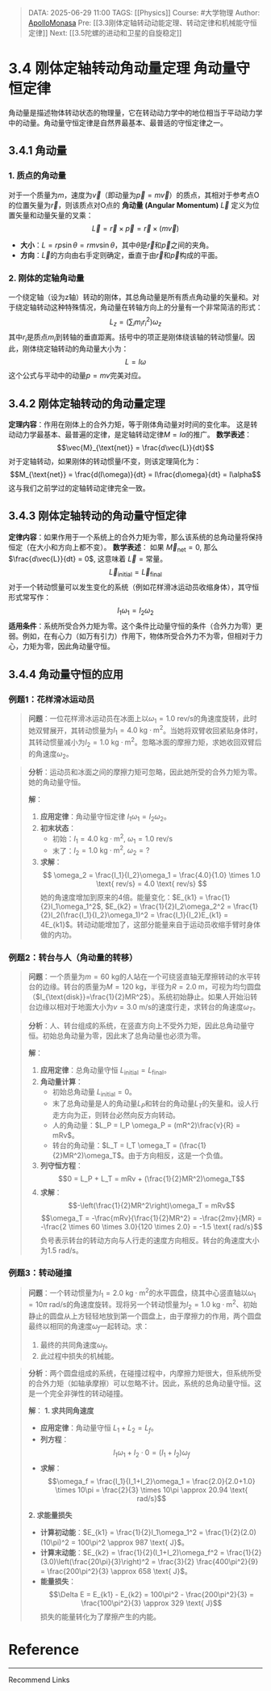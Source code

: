 > DATA: 2025-06-29 11:00
> TAGS: [[Physics]]
> Course: #大学物理
> Author: [ApolloMonasa](https://github.com/ApolloMonasa)
> Pre: [[3.3刚体定轴转动动能定理、转动定律和机械能守恒定律]]
> Next: [[3.5陀螺的进动和卫星的自旋稳定]]

# 3.4 刚体定轴转动角动量定理 角动量守恒定律
角动量是描述物体转动状态的物理量，它在转动动力学中的地位相当于平动动力学中的动量。角动量守恒定律是自然界最基本、最普适的守恒定律之一。

## 3.4.1 角动量

### 1. 质点的角动量
对于一个质量为$m$，速度为$\vec{v}$（即动量为$\vec{p}=m\vec{v}$）的质点，其相对于参考点O的位置矢量为$\vec{r}$，则该质点对O点的 **角动量 (Angular Momentum)** $\vec{L}$ 定义为位置矢量和动量矢量的叉乘：
$$\vec{L} = \vec{r} \times \vec{p} = \vec{r} \times (m\vec{v})$$
*   **大小**：$L = rp\sin\theta = rmv\sin\theta$，其中$\theta$是$\vec{r}$和$\vec{p}$之间的夹角。
*   **方向**：$\vec{L}$的方向由右手定则确定，垂直于由$\vec{r}$和$\vec{p}$构成的平面。

### 2. 刚体的定轴角动量
一个绕定轴（设为z轴）转动的刚体，其总角动量是所有质点角动量的矢量和。对于绕定轴转动这种特殊情况，角动量在转轴方向上的分量有一个非常简洁的形式：
$$L_z = \left(\sum_i m_i r_i^2\right)\omega_z$$
其中$r_i$是质点$m_i$到转轴的垂直距离。括号中的项正是刚体绕该轴的转动惯量$I$。因此，刚体绕定轴转动的角动量大小为：
$$L = I\omega$$
这个公式与平动中的动量$p=mv$完美对应。

## 3.4.2 刚体定轴转动的角动量定理
**定理内容**：作用在刚体上的合外力矩，等于刚体角动量对时间的变化率。
这是转动动力学最基本、最普遍的定律，是定轴转动定律$M=I\alpha$的推广。
**数学表述**：
$$\vec{M}_{\text{net}} = \frac{d\vec{L}}{dt}$$
对于定轴转动，如果刚体的转动惯量$I$不变，则该定理简化为：
$$M_{\text{net}} = \frac{d(I\omega)}{dt} = I\frac{d\omega}{dt} = I\alpha$$
这与我们之前学过的定轴转动定律完全一致。

## 3.4.3 刚体定轴转动的角动量守恒定律
**定律内容**：如果作用于一个系统上的合外力矩为零，那么该系统的总角动量将保持恒定（在大小和方向上都不变）。
**数学表述**：
如果 $\vec{M}_{\text{net}} = 0$, 那么 $\frac{d\vec{L}}{dt} = 0$, 这意味着 $\vec{L} = \text{常量}$。
$$ \vec{L}_{\text{initial}} = \vec{L}_{\text{final}} $$
对于一个转动惯量可以发生变化的系统（例如花样滑冰运动员收缩身体），其守恒形式常写作：
$$I_1\omega_1 = I_2\omega_2$$
**适用条件**：系统所受合外力矩为零。这个条件比动量守恒的条件（合外力为零）更弱。例如，在有心力（如万有引力）作用下，物体所受合外力不为零，但相对于力心，力矩为零，因此角动量守恒。

## 3.4.4 角动量守恒的应用

### 例题1：花样滑冰运动员
> **问题**：一位花样滑冰运动员在冰面上以$\omega_1 = 1.0 \text{ rev/s}$的角速度旋转，此时她双臂展开，其转动惯量为$I_1 = 4.0 \text{ kg} \cdot \text{m}^2$。当她将双臂收回紧贴身体时，其转动惯量减小为$I_2 = 1.0 \text{ kg} \cdot \text{m}^2$。忽略冰面的摩擦力矩，求她收回双臂后的角速度$\omega_2$。

> **分析**：运动员和冰面之间的摩擦力矩可忽略，因此她所受的合外力矩为零。她的角动量守恒。
>
> **解**：
> 1.  **应用定律**：角动量守恒定律 $I_1\omega_1 = I_2\omega_2$。
> 2.  **初末状态**：
>     *   初始：$I_1 = 4.0 \text{ kg} \cdot \text{m}^2$, $\omega_1 = 1.0 \text{ rev/s}$
>     *   末了：$I_2 = 1.0 \text{ kg} \cdot \text{m}^2$, $\omega_2 = ?$
> 3.  **求解**：
>     $$ \omega_2 = \frac{I_1}{I_2}\omega_1 = \frac{4.0}{1.0} \times 1.0 \text{ rev/s} = 4.0 \text{ rev/s} $$
>     她的角速度增加到原来的4倍。能量变化：$E_{k1} = \frac{1}{2}I_1\omega_1^2$, $E_{k2} = \frac{1}{2}I_2\omega_2^2 = \frac{1}{2}I_2(\frac{I_1}{I_2}\omega_1)^2 = \frac{I_1}{I_2}E_{k1} = 4E_{k1}$。转动动能增加了，这部分能量来自于运动员收缩手臂时身体做的内功。

### 例题2：转台与人（角动量的转移）
> **问题**：一个质量为$m=60\text{ kg}$的人站在一个可绕竖直轴无摩擦转动的水平转台的边缘。转台的质量为$M=120\text{ kg}$，半径为$R=2.0\text{ m}$，可视为均匀圆盘（$I_{\text{disk}}=\frac{1}{2}MR^2$）。系统初始静止。如果人开始沿转台边缘以相对于地面大小为$v=3.0\text{ m/s}$的速度行走，求转台的角速度$\omega_T$。

> **分析**：人、转台组成的系统，在竖直方向上不受外力矩，因此总角动量守恒。初始总角动量为零，因此末了总角动量也必须为零。
>
> **解**：
> 1.  **应用定律**：总角动量守恒 $L_{\text{initial}} = L_{\text{final}}$。
> 2.  **角动量计算**：
>     *   初始总角动量 $L_{\text{initial}} = 0$。
>     *   末了总角动量是人的角动量$L_P$和转台的角动量$L_T$的矢量和。设人行走方向为正，则转台必然向反方向转动。
>     *   人的角动量：$L_P = I_P \omega_P = (mR^2)\frac{v}{R} = mRv$。
>     *   转台的角动量：$L_T = I_T \omega_T = (\frac{1}{2}MR^2)\omega_T$。由于方向相反，这是一个负值。
> 3.  **列守恒方程**：
>     $$0 = L_P + L_T = mRv + (\frac{1}{2}MR^2)\omega_T$$
> 4.  **求解**：
>     $$-\left(\frac{1}{2}MR^2\right)\omega_T = mRv$$
>     $$\omega_T = -\frac{mRv}{\frac{1}{2}MR^2} = -\frac{2mv}{MR} = -\frac{2 \times 60 \times 3.0}{120 \times 2.0} = -1.5 \text{ rad/s}$$
>     负号表示转台的转动方向与人行走的速度方向相反。转台的角速度大小为$1.5 \text{ rad/s}$。

### 例题3：转动碰撞
> **问题**：一个转动惯量为$I_1 = 2.0 \text{ kg} \cdot \text{m}^2$的水平圆盘，绕其中心竖直轴以$\omega_1=10\pi \text{ rad/s}$的角速度旋转。现将另一个转动惯量为$I_2=1.0 \text{ kg} \cdot \text{m}^2$、初始静止的圆盘从上方轻轻地放到第一个圆盘上，由于摩擦力的作用，两个圆盘最终以相同的角速度$\omega_f$一起转动。求：
> 1.  最终的共同角速度$\omega_f$。
> 2.  此过程中损失的机械能。

> **分析**：两个圆盘组成的系统，在碰撞过程中，内摩擦力矩很大，但系统所受的合外力矩（如轴承摩擦）可以忽略不计。因此，系统的总角动量守恒。这是一个完全非弹性的转动碰撞。
>
> **解**：
> **1. 求共同角速度**
> *   **应用定律**：角动量守恒 $L_1 + L_2 = L_f$。
> *   **列方程**：
>     $$I_1\omega_1 + I_2 \cdot 0 = (I_1 + I_2)\omega_f$$
> *   **求解**：
>     $$\omega_f = \frac{I_1}{I_1+I_2}\omega_1 = \frac{2.0}{2.0+1.0} \times 10\pi = \frac{2}{3} \times 10\pi \approx 20.94 \text{ rad/s}$$
>
> **2. 求能量损失**
> *   **计算初动能**：$E_{k1} = \frac{1}{2}I_1\omega_1^2 = \frac{1}{2}(2.0)(10\pi)^2 = 100\pi^2 \approx 987 \text{ J}$。
> *   **计算末动能**：$E_{k2} = \frac{1}{2}(I_1+I_2)\omega_f^2 = \frac{1}{2}(3.0)\left(\frac{20\pi}{3}\right)^2 = \frac{3}{2} \frac{400\pi^2}{9} = \frac{200\pi^2}{3} \approx 658 \text{ J}$。
> *   **能量损失**：
>     $$\Delta E = E_{k1} - E_{k2} = 100\pi^2 - \frac{200\pi^2}{3} = \frac{100\pi^2}{3} \approx 329 \text{ J}$$
>     损失的能量转化为了摩擦产生的内能。

# Reference

---
Recommend Links